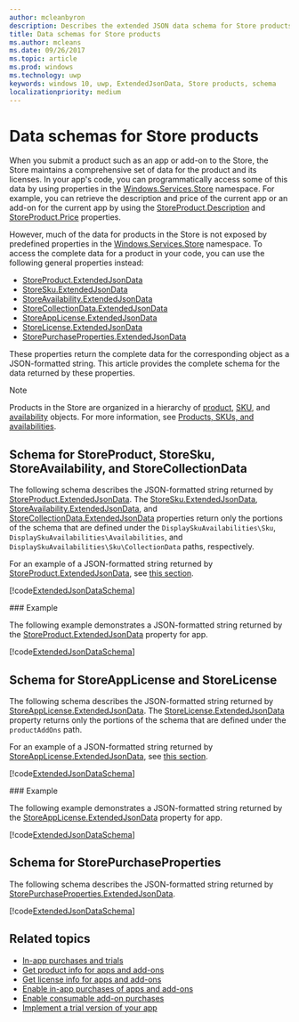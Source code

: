 ```yaml
---
author: mcleanbyron
description: Describes the extended JSON data schema for Store products in the Windows.Services.Store namespace.
title: Data schemas for Store products
ms.author: mcleans
ms.date: 09/26/2017
ms.topic: article
ms.prod: windows
ms.technology: uwp
keywords: windows 10, uwp, ExtendedJsonData, Store products, schema
localizationpriority: medium
---
```


# Data schemas for Store products

When you submit a product such as an app or add-on to the Store, the Store maintains a comprehensive set of data for the product and its licenses. In your app's code, you can programmatically access some of this data by using properties in the [Windows.Services.Store](https://msdn.microsoft.com/library/windows/apps/windows.services.store.aspx) namespace. For example, you can retrieve the description and price of the current app or an add-on for the current app by using the [StoreProduct.Description](https://docs.microsoft.com/uwp/api/windows.services.store.storeproduct#Windows_Services_Store_StoreProduct_Description) and [StoreProduct.Price](https://docs.microsoft.com/uwp/api/windows.services.store.storeproduct#Windows_Services_Store_StoreProduct_Price) properties.

However, much of the data for products in the Store is not exposed by predefined properties in the [Windows.Services.Store](https://msdn.microsoft.com/library/windows/apps/windows.services.store.aspx) namespace. To access the complete data for a product in your code, you can use the following general properties instead:

* [StoreProduct.ExtendedJsonData](https://docs.microsoft.com/uwp/api/windows.services.store.storeproduct#Windows_Services_Store_StoreProduct_ExtendedJsonData_)
* [StoreSku.ExtendedJsonData](https://docs.microsoft.com/uwp/api/windows.services.store.storesku#Windows_Services_Store_StoreSku_ExtendedJsonData_)
* [StoreAvailability.ExtendedJsonData](https://docs.microsoft.com/uwp/api/windows.services.store.storeavailability#Windows_Services_Store_StoreAvailability_ExtendedJsonData_)
*	[StoreCollectionData.ExtendedJsonData](https://docs.microsoft.com/uwp/api/windows.services.store.storecollectiondata#Windows_Services_Store_StoreCollectionData_ExtendedJsonData_)
*	[StoreAppLicense.ExtendedJsonData](https://docs.microsoft.com/uwp/api/windows.services.store.storeapplicense#Windows_Services_Store_StoreAppLicense_ExtendedJsonData_)
* [StoreLicense.ExtendedJsonData](https://docs.microsoft.com/uwp/api/windows.services.store.storelicense#Windows_Services_Store_StoreLicense_ExtendedJsonData_)
*	[StorePurchaseProperties.ExtendedJsonData](https://docs.microsoft.com/uwp/api/windows.services.store.storepurchaseproperties#Windows_Services_Store_StorePurchaseProperties_ExtendedJsonData_)

These properties return the complete data for the corresponding object as a JSON-formatted string. This article provides the complete schema for the data returned by these properties.

> [!NOTE]
> Products in the Store are organized in a hierarchy of [product](https://docs.microsoft.com/uwp/api/windows.services.store.storeproduct), [SKU](https://docs.microsoft.com/uwp/api/windows.services.store.storesku), and [availability](https://docs.microsoft.com/uwp/api/windows.services.store.storeavailability) objects. For more information, see [Products, SKUs, and availabilities](in-app-purchases-and-trials.md#products-skus).

## Schema for StoreProduct, StoreSku, StoreAvailability, and StoreCollectionData

The following schema describes the JSON-formatted string returned by [StoreProduct.ExtendedJsonData](https://docs.microsoft.com/uwp/api/windows.services.store.storeproduct#Windows_Services_Store_StoreProduct_ExtendedJsonData_). The [StoreSku.ExtendedJsonData](https://docs.microsoft.com/uwp/api/windows.services.store.storesku#Windows_Services_Store_StoreSku_ExtendedJsonData_), [StoreAvailability.ExtendedJsonData](https://docs.microsoft.com/uwp/api/windows.services.store.storeavailability#Windows_Services_Store_StoreAvailability_ExtendedJsonData_), and [StoreCollectionData.ExtendedJsonData](https://docs.microsoft.com/uwp/api/windows.services.store.storecollectiondata#Windows_Services_Store_StoreCollectionData_ExtendedJsonData_) properties return only the portions of the schema that are defined under the ```DisplaySkuAvailabilities\Sku```, ```DisplaySkuAvailabilities\Availabilities```, and ```DisplaySkuAvailabilities\Sku\CollectionData``` paths, respectively.

For an example of a JSON-formatted string returned by [StoreProduct.ExtendedJsonData](https://docs.microsoft.com/uwp/api/windows.services.store.storeproduct#Windows_Services_Store_StoreProduct_ExtendedJsonData_), see [this section](#product-example).

[!code[ExtendedJsonDataSchema](./code/InAppPurchasesAndLicenses_RS1/json/StoreProduct.ExtendedJsonData.json#L1-L603)]

<span id="product-example" />
### Example

The following example demonstrates a JSON-formatted string returned by the [StoreProduct.ExtendedJsonData](https://docs.microsoft.com/uwp/api/windows.services.store.storeproduct#Windows_Services_Store_StoreProduct_ExtendedJsonData_) property for app.

[!code[ExtendedJsonDataSchema](./code/InAppPurchasesAndLicenses_RS1/json/StoreProduct.ExtendedJsonDataExample.json#L1-L268)]

## Schema for StoreAppLicense and StoreLicense

The following schema describes the JSON-formatted string returned by [StoreAppLicense.ExtendedJsonData](https://docs.microsoft.com/uwp/api/windows.services.store.storeapplicense#Windows_Services_Store_StoreAppLicense_ExtendedJsonData_). The [StoreLicense.ExtendedJsonData](https://docs.microsoft.com/uwp/api/windows.services.store.storelicense#Windows_Services_Store_StoreLicense_ExtendedJsonData_) property returns only the portions of the schema that are defined under the ```productAddOns``` path.

For an example of a JSON-formatted string returned by [StoreAppLicense.ExtendedJsonData](https://docs.microsoft.com/uwp/api/windows.services.store.storeapplicense#Windows_Services_Store_StoreAppLicense_ExtendedJsonData_), see [this section](#license-example).

[!code[ExtendedJsonDataSchema](./code/InAppPurchasesAndLicenses_RS1/json/StoreAppLicense.ExtendedJsonData.json#L1-L80)]

<span id="license-example" />
### Example

The following example demonstrates a JSON-formatted string returned by the [StoreAppLicense.ExtendedJsonData](https://docs.microsoft.com/uwp/api/windows.services.store.storeapplicense#Windows_Services_Store_StoreAppLicense_ExtendedJsonData_) property for app.

[!code[ExtendedJsonDataSchema](./code/InAppPurchasesAndLicenses_RS1/json/StoreAppLicense.ExtendedJsonDataExample.json#L1-L28)]

## Schema for StorePurchaseProperties

The following schema describes the JSON-formatted string returned by [StorePurchaseProperties.ExtendedJsonData](https://docs.microsoft.com/uwp/api/windows.services.store.storepurchaseproperties#Windows_Services_Store_StorePurchaseProperties_ExtendedJsonData_).

[!code[ExtendedJsonDataSchema](./code/InAppPurchasesAndLicenses_RS1/json/StorePurchaseProperties.ExtendedJsonData.json#L1-L12)]

## Related topics

* [In-app purchases and trials](in-app-purchases-and-trials.md)
* [Get product info for apps and add-ons](get-product-info-for-apps-and-add-ons.md)
* [Get license info for apps and add-ons](get-license-info-for-apps-and-add-ons.md)
* [Enable in-app purchases of apps and add-ons](enable-in-app-purchases-of-apps-and-add-ons.md)
* [Enable consumable add-on purchases](enable-consumable-add-on-purchases.md)
* [Implement a trial version of your app](implement-a-trial-version-of-your-app.md)
